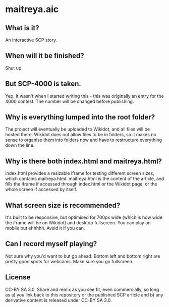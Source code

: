 # maitreya.aic

## What is it?
An interactive SCP story.

## When will it be finished?
Shut up.

## But SCP-4000 is taken.
Yep. It wasn't when I started writing this - this was originally an entry for the 4000 contest. The number will be changed before publishing.

## Why is everything lumped into the root folder?
The project will eventually be uploaded to Wikidot, and all files will be hosted there. Wikidot does not allow files to be in folders, so it makes no sense to organise them into folders now and have to restructure everything down the line.

## Why is there both index.html and maitreya.html?
index.html provides a resizable iframe for testing different screen sizes, which contains maitreya.html. maitreya.html is the content of the article, and fills the iframe if accessed through index.html or the Wikidot page, or the whole screen if accessed by itself.

## What screen size is recommended?
It's built to be responsive, but optimised for 700px wide (which is how wide the iframe will be on Wikidot) and desktop fullscreen. You can play on mobile but ehhhhh. Avoid it if you can.

## Can I record myself playing?
Not sure why you'd want to but go ahead. Bottom left and bottom right are pretty good spots for webcams. Make sure you go fullscreen.

## License
CC-BY SA 3.0. Share and remix as you see fit, even commercially, so long as a) you link back to this repository or the published SCP article and b) any derivative content is released under CC-BY SA 3.0.